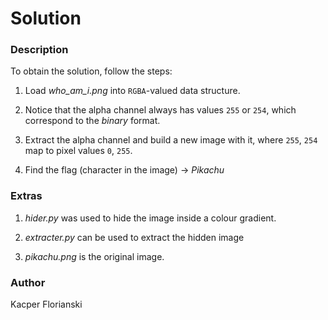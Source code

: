 # Solution

### Description

To obtain the solution, follow the steps:

1. Load *who_am_i.png* into `RGBA`-valued data structure.

2. Notice that the alpha channel always has values `255` or `254`, which correspond to the *binary* format.

3. Extract the alpha channel and build a new image with it, where `255`, `254` map to pixel values `0`, `255`.

4. Find the flag (character in the image) -> *Pikachu*

### Extras

1. *hider.py* was used to hide the image inside a colour gradient.

2. *extracter.py* can be used to extract the hidden image

3. *pikachu.png* is the original image.

### Author

Kacper Florianski
